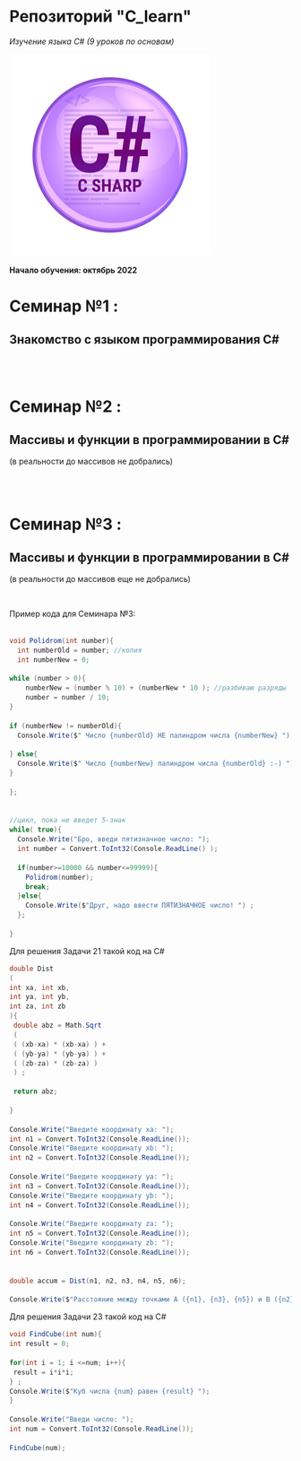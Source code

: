 # Репозиторий "C_learn" 

*Изучение языка С# (9 уроков по основам)*

![Логотип C#](logoC.jpg)

**Начало обучения: октябрь 2022**

# Семинар №1 : 
##  Знакомство с языком программирования С#

<br><br>

# Семинар №2 : 
##  Массивы и функции в программировании в С#
(в реальности до массивов не добрались)

<br><br>

# Семинар №3 : 
## Массивы и функции в программировании в С#
(в реальности до массивов еще не добрались)

 <br>
 
Пример кода для Семинара №3:

```C#

void Polidrom(int number){
  int numberOld = number; //копия
  int numberNew = 0;

while (number > 0){
    numberNew = (number % 10) + (numberNew * 10 ); //разбиваю разряды
    number = number / 10;
}

if (numberNew != numberOld){
  Console.Write($" Число {numberOld} НЕ палиндром числа {numberNew} ") ;
   
} else{
  Console.Write($" Число {numberNew} палиндром числа {numberOld} :-) ") ;
}

};


//цикл, пока не введет 5-знак
while( true){
  Console.Write("Бро, введи пятизначное число: ");
  int number = Convert.ToInt32(Console.ReadLine() );

  if(number>=10000 && number<=99999){
    Polidrom(number);
    break;
  }else{
    Console.Write($"Друг, надо ввести ПЯТИЗНАЧНОЕ число! ") ;
  };

}
```

Для решения Задачи 21 такой код на C#

```C#
double Dist
(
int xa, int xb, 
int ya, int yb, 
int za, int zb
){
 double abz = Math.Sqrt
 (
 ( (xb-xa) * (xb-xa) ) +
 ( (yb-ya) * (yb-ya) ) +
 ( (zb-za) * (zb-za) )
 ) ;

 return abz;

}

Console.Write("Введите координату xa: ");
int n1 = Convert.ToInt32(Console.ReadLine());
Console.Write("Введите координату xb: ");
int n2 = Convert.ToInt32(Console.ReadLine());

Console.Write("Введите координату ya: ");
int n3 = Convert.ToInt32(Console.ReadLine());
Console.Write("Введите координату yb: ");
int n4 = Convert.ToInt32(Console.ReadLine());

Console.Write("Введите координату za: ");
int n5 = Convert.ToInt32(Console.ReadLine());
Console.Write("Введите координату zb: ");
int n6 = Convert.ToInt32(Console.ReadLine());


double accum = Dist(n1, n2, n3, n4, n5, n6);

Console.Write($"Расстояние между точками A ({n1}, {n3}, {n5}) и B ({n2}, {n4}, {n6}) = {accum} ");
```

Для решения Задачи 23 такой код на C#

```C#
void FindCube(int num){
int result = 0;

for(int i = 1; i <=num; i++){
 result = i*i*i; 
} ;
Console.Write($"Куб числа {num} равен {result} ");
} 

Console.Write("Введи число: ");
int num = Convert.ToInt32(Console.ReadLine());

FindCube(num);
```
 
